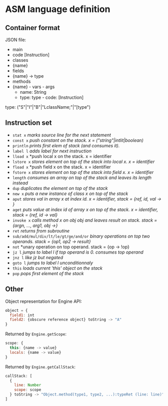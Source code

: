 ASM language definition
=======================

## Container format

JSON file:

- main
 - code [Instruction]
- classes
 - {name} 
  - fields
   - {name} -> type
  - methods
   - {name}
    - vars
    - args
     - name: String
     - type: type
    - code: [Instruction]

type: ("S"|"I"|"B"|"LclassName;"|"[type")

## Instruction set

- `stat x`    *marks source line for the next statement*
- `const x`   *push constant on the stack. x = ("string"|intlit|boolean)*
- `println`   *prints first elem of stack (and consumes it).*
- `label l`   *adds label for next instruction*
- `lload x`   *push local x on the stack. x = identifier
- `lstore x`  *stores element on top of the stack into local x. x = identifier*
- `fload x`   *push field x on the stack. x = identifier
- `fstore x`  *stores element on top of the stack into field x. x = identifier*
- `length`    *consumes an array on top of the stack and leaves its length instead*
- `dup`       *duplicates the element on top of the stack*
- `new x`     *puts a new instance of class x on top of the stack*
- `aput`      *stores val in array x at index id. x = identifier, stack = {ref, id, val -> }*
- `aget`      *puts value at index id of array x on top of the stack. x = identifier, stack = {ref, id -> val}*
- `invoke x`  *calls method x on obj obj and leaves result on stack. stack = {argn, ..., arg1, obj ->}*
- `ret`       *returns from subroutine*
- `sub/add/mul/div/lt/le/gt/ge/and/or`  *binary operations on top two operands. stack = {op1, op2 -> result}*
- `not`       *unary operation on top operand. stack = {op -> !op}
- `jz l`      *jumps to label l if top operand is 0. consumes top operand*
- `jnz l`     *like jz but negated*
- `goto l`    *jumps to label l unconditionnaly*
- `this`      *loads current 'this' object on the stack*
- `pop`       *pops first element of the stack*

## Other

Object representation for Engine API:
```javascript
object = {
  field1: int
  field2: {obscure reference object} toString -> "A"
}
```

Returned by `Engine.getScope`:
```javascript
scope: {
  this: {name -> value}
  locals: {name -> value}
}
```

Returned by `Engine.getCallStack`:
```javascript
callStack: [
  {
    line: Number
    scope: scope
  } toString -> "Object.method(type1, type2, ...):typeRet (line: line)"
]
```